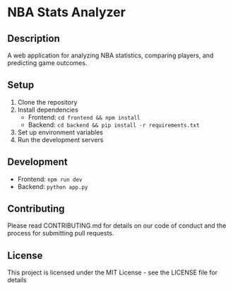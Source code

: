 # NBA Stats Analyzer

## Description
A web application for analyzing NBA statistics, comparing players, and predicting game outcomes.

## Setup
1. Clone the repository
2. Install dependencies
   - Frontend: `cd frontend && npm install`
   - Backend: `cd backend && pip install -r requirements.txt`
3. Set up environment variables
4. Run the development servers

## Development
- Frontend: `npm run dev`
- Backend: `python app.py`

## Contributing
Please read CONTRIBUTING.md for details on our code of conduct and the process for submitting pull requests.

## License
This project is licensed under the MIT License - see the LICENSE file for details
